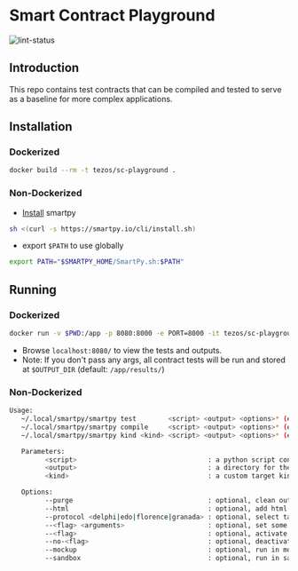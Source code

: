 # Smart Contract Playground

![lint-status](https://github.com/Tezos-Portfolio-Platform/sc-playground/actions/workflows/linting-code-review.yml/badge.svg)

## Introduction

This repo contains test contracts that can be compiled and tested to serve as a
baseline for more complex applications.

## Installation

### Dockerized

```bash
docker build --rm -t tezos/sc-playground .
```

### Non-Dockerized

- [Install](https://smartpy.io/cli/) smartpy

```bash
sh <(curl -s https://smartpy.io/cli/install.sh)
```

- export `$PATH` to use globally

```bash
export PATH="$SMARTPY_HOME/SmartPy.sh:$PATH"
```


## Running


### Dockerized

```bash
docker run -v $PWD:/app -p 8080:8000 -e PORT=8000 -it tezos/sc-playground # [optional args to smartpy]
```
- Browse `localhost:8080/` to view the tests and outputs.
- Note: If you don't pass any args, all contract tests will be run and stored at
  `$OUTPUT_DIR` (default: `/app/results/`)

### Non-Dockerized

```bash
Usage:
   ~/.local/smartpy/smartpy test        <script> <output> <options>* (execute all test targets)
   ~/.local/smartpy/smartpy compile     <script> <output> <options>* (execute all compilation targets)
   ~/.local/smartpy/smartpy kind <kind> <script> <output> <options>* (execute all custom targets added by sp.add_target(..., kind=<kind>))

   Parameters:
         <script>                                 : a python script containing SmartPy code
         <output>                                 : a directory for the results
         <kind>                                   : a custom target kind

   Options:
         --purge                                  : optional, clean output_directory before running
         --html                                   : optional, add html logs and outputs
         --protocol <delphi|edo|florence|granada> : optional, select target protocol - default is florence
         --<flag> <arguments>                     : optional, set some flag with arguments
         --<flag>                                 : optional, activate some boolean flag
         --no-<flag>                              : optional, deactivate some boolean flag
         --mockup                                 : optional, run in mockup (experimental, needs installed source)
         --sandbox                                : optional, run in sandbox (experimental, needs installed source)
```
